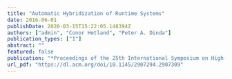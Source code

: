 ```yaml
---
title: "Automatic Hybridization of Runtime Systems"
date: 2016-06-01
publishDate: 2020-03-15T15:22:05.148394Z
authors: ["admin", "Conor Hetland", "Peter A. Dinda"]
publication_types: ["1"]
abstract: ""
featured: false
publication: "*Proceedings of the 25th International Symposium on High-Performance Parallel and Distributed Computing (HPDC 2016)*"
url_pdf: "https://dl.acm.org/doi/10.1145/2907294.2907309"
---
```


